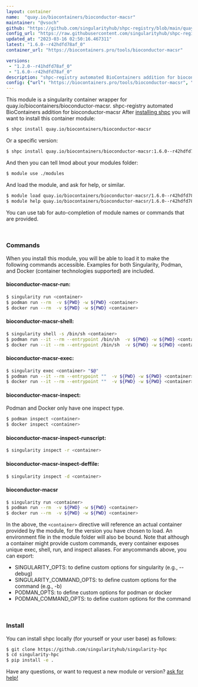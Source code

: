 ```yaml
---
layout: container
name:  "quay.io/biocontainers/bioconductor-macsr"
maintainer: "@vsoch"
github: "https://github.com/singularityhub/shpc-registry/blob/main/quay.io/biocontainers/bioconductor-macsr/container.yaml"
config_url: "https://raw.githubusercontent.com/singularityhub/shpc-registry/main/quay.io/biocontainers/bioconductor-macsr/container.yaml"
updated_at: "2023-03-16 02:50:16.467311"
latest: "1.6.0--r42hdfd78af_0"
container_url: "https://biocontainers.pro/tools/bioconductor-macsr"

versions:
 - "1.2.0--r41hdfd78af_0"
 - "1.6.0--r42hdfd78af_0"
description: "shpc-registry automated BioContainers addition for bioconductor-macsr"
config: {"url": "https://biocontainers.pro/tools/bioconductor-macsr", "maintainer": "@vsoch", "description": "shpc-registry automated BioContainers addition for bioconductor-macsr", "latest": {"1.6.0--r42hdfd78af_0": "sha256:fc69d837a2004402c49dc3a7a4e6b63b21d716ac8a2e4afe79fca719342fcd4c"}, "tags": {"1.2.0--r41hdfd78af_0": "sha256:1f8e7adff13875b90400612be20a09365d9242f034ff1246d0973f97be3af923", "1.6.0--r42hdfd78af_0": "sha256:fc69d837a2004402c49dc3a7a4e6b63b21d716ac8a2e4afe79fca719342fcd4c"}, "docker": "quay.io/biocontainers/bioconductor-macsr"}
---
```


This module is a singularity container wrapper for quay.io/biocontainers/bioconductor-macsr.
shpc-registry automated BioContainers addition for bioconductor-macsr
After [installing shpc](#install) you will want to install this container module:


```bash
$ shpc install quay.io/biocontainers/bioconductor-macsr
```

Or a specific version:

```bash
$ shpc install quay.io/biocontainers/bioconductor-macsr:1.6.0--r42hdfd78af_0
```

And then you can tell lmod about your modules folder:

```bash
$ module use ./modules
```

And load the module, and ask for help, or similar.

```bash
$ module load quay.io/biocontainers/bioconductor-macsr/1.6.0--r42hdfd78af_0
$ module help quay.io/biocontainers/bioconductor-macsr/1.6.0--r42hdfd78af_0
```

You can use tab for auto-completion of module names or commands that are provided.

<br>

### Commands

When you install this module, you will be able to load it to make the following commands accessible.
Examples for both Singularity, Podman, and Docker (container technologies supported) are included.

#### bioconductor-macsr-run:

```bash
$ singularity run <container>
$ podman run --rm  -v ${PWD} -w ${PWD} <container>
$ docker run --rm  -v ${PWD} -w ${PWD} <container>
```

#### bioconductor-macsr-shell:

```bash
$ singularity shell -s /bin/sh <container>
$ podman run --it --rm --entrypoint /bin/sh  -v ${PWD} -w ${PWD} <container>
$ docker run --it --rm --entrypoint /bin/sh  -v ${PWD} -w ${PWD} <container>
```

#### bioconductor-macsr-exec:

```bash
$ singularity exec <container> "$@"
$ podman run --it --rm --entrypoint ""  -v ${PWD} -w ${PWD} <container> "$@"
$ docker run --it --rm --entrypoint ""  -v ${PWD} -w ${PWD} <container> "$@"
```

#### bioconductor-macsr-inspect:

Podman and Docker only have one inspect type.

```bash
$ podman inspect <container>
$ docker inspect <container>
```

#### bioconductor-macsr-inspect-runscript:

```bash
$ singularity inspect -r <container>
```

#### bioconductor-macsr-inspect-deffile:

```bash
$ singularity inspect -d <container>
```



#### bioconductor-macsr

```bash
$ singularity run <container>
$ podman run --rm  -v ${PWD} -w ${PWD} <container>
$ docker run --rm  -v ${PWD} -w ${PWD} <container>
```


In the above, the `<container>` directive will reference an actual container provided
by the module, for the version you have chosen to load. An environment file in the
module folder will also be bound. Note that although a container
might provide custom commands, every container exposes unique exec, shell, run, and
inspect aliases. For anycommands above, you can export:

 - SINGULARITY_OPTS: to define custom options for singularity (e.g., --debug)
 - SINGULARITY_COMMAND_OPTS: to define custom options for the command (e.g., -b)
 - PODMAN_OPTS: to define custom options for podman or docker
 - PODMAN_COMMAND_OPTS: to define custom options for the command

<br>

### Install

You can install shpc locally (for yourself or your user base) as follows:

```bash
$ git clone https://github.com/singularityhub/singularity-hpc
$ cd singularity-hpc
$ pip install -e .
```

Have any questions, or want to request a new module or version? [ask for help!](https://github.com/singularityhub/singularity-hpc/issues)